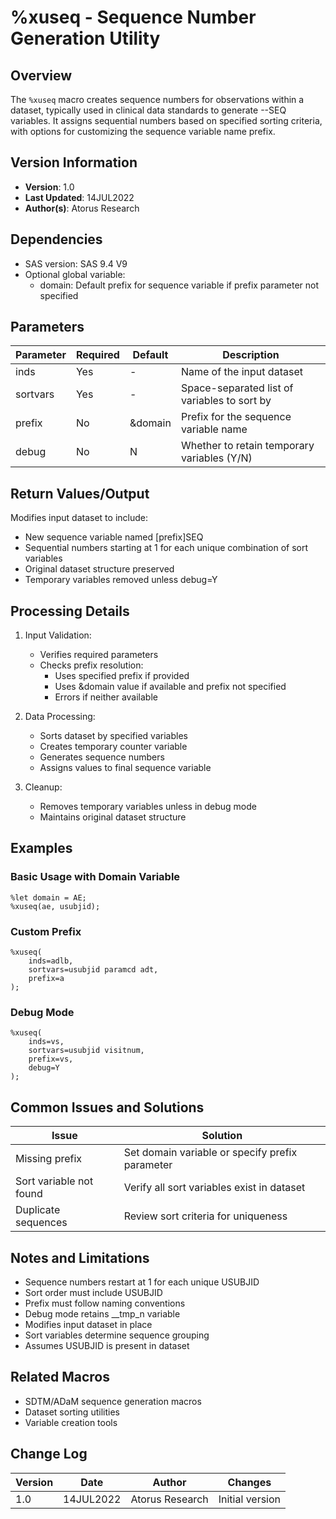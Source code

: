 # %xuseq - Sequence Number Generation Utility

## Overview
The `%xuseq` macro creates sequence numbers for observations within a dataset, typically used in clinical data standards to generate --SEQ variables. It assigns sequential numbers based on specified sorting criteria, with options for customizing the sequence variable name prefix.

## Version Information
- **Version**: 1.0
- **Last Updated**: 14JUL2022
- **Author(s)**: Atorus Research

## Dependencies
- SAS version: SAS 9.4 V9
- Optional global variable:
  - domain: Default prefix for sequence variable if prefix parameter not specified

## Parameters
| Parameter | Required | Default | Description |
|-----------|----------|---------|-------------|
| inds | Yes | - | Name of the input dataset |
| sortvars | Yes | - | Space-separated list of variables to sort by |
| prefix | No | &domain | Prefix for the sequence variable name |
| debug | No | N | Whether to retain temporary variables (Y/N) |

## Return Values/Output
Modifies input dataset to include:
- New sequence variable named [prefix]SEQ
- Sequential numbers starting at 1 for each unique combination of sort variables
- Original dataset structure preserved
- Temporary variables removed unless debug=Y

## Processing Details
1. Input Validation:
   - Verifies required parameters
   - Checks prefix resolution:
     - Uses specified prefix if provided
     - Uses &domain value if available and prefix not specified
     - Errors if neither available

2. Data Processing:
   - Sorts dataset by specified variables
   - Creates temporary counter variable
   - Generates sequence numbers
   - Assigns values to final sequence variable

3. Cleanup:
   - Removes temporary variables unless in debug mode
   - Maintains original dataset structure

## Examples

### Basic Usage with Domain Variable
```sas
%let domain = AE;
%xuseq(ae, usubjid);
```

### Custom Prefix
```sas
%xuseq(
    inds=adlb,
    sortvars=usubjid paramcd adt,
    prefix=a
);
```

### Debug Mode
```sas
%xuseq(
    inds=vs,
    sortvars=usubjid visitnum,
    prefix=vs,
    debug=Y
);
```

## Common Issues and Solutions
| Issue | Solution |
|-------|----------|
| Missing prefix | Set domain variable or specify prefix parameter |
| Sort variable not found | Verify all sort variables exist in dataset |
| Duplicate sequences | Review sort criteria for uniqueness |

## Notes and Limitations
- Sequence numbers restart at 1 for each unique USUBJID
- Sort order must include USUBJID
- Prefix must follow naming conventions
- Debug mode retains __tmp_n variable
- Modifies input dataset in place
- Sort variables determine sequence grouping
- Assumes USUBJID is present in dataset

## Related Macros
- SDTM/ADaM sequence generation macros
- Dataset sorting utilities
- Variable creation tools

## Change Log
| Version | Date | Author | Changes |
|---------|------|---------|---------|
| 1.0 | 14JUL2022 | Atorus Research | Initial version | 